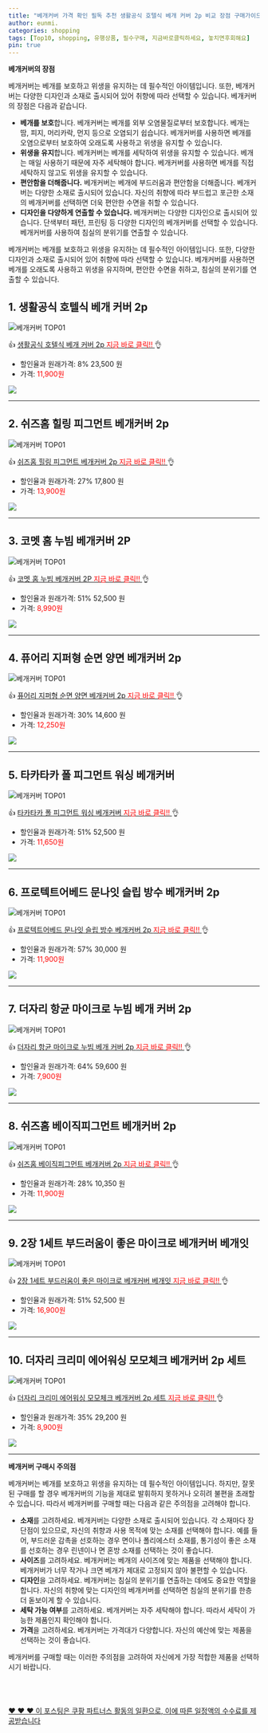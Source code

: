 ```yaml
---
title: "베개커버 가격 확인 필독 추천 생활공식 호텔식 베개 커버 2p 비교 장점 구매가이드"
author: eunmi.
categories: shopping
tags: [Top10, shopping, 유행상품, 필수구매, 지금바로클릭하세요, 놓치면후회해요]
pin: true
---
```

**베개커버의 장점**

베개커버는 베개를 보호하고 위생을 유지하는 데 필수적인 아이템입니다. 또한, 베개커버는 다양한 디자인과 소재로 출시되어 있어 취향에 따라 선택할 수 있습니다. 베개커버의 장점은 다음과 같습니다.

* **베개를 보호**합니다. 베개커버는 베개를 외부 오염물질로부터 보호합니다. 베개는 땀, 피지, 머리카락, 먼지 등으로 오염되기 쉽습니다. 베개커버를 사용하면 베개를 오염으로부터 보호하여 오래도록 사용하고 위생을 유지할 수 있습니다.
* **위생을 유지**합니다. 베개커버는 베개를 세탁하여 위생을 유지할 수 있습니다. 베개는 매일 사용하기 때문에 자주 세탁해야 합니다. 베개커버를 사용하면 베개를 직접 세탁하지 않고도 위생을 유지할 수 있습니다.
* **편안함을 더해줍니다.** 베개커버는 베개에 부드러움과 편안함을 더해줍니다. 베개커버는 다양한 소재로 출시되어 있습니다. 자신의 취향에 따라 부드럽고 포근한 소재의 베개커버를 선택하면 더욱 편안한 수면을 취할 수 있습니다.
* **디자인을 다양하게 연출할 수 있습니다.** 베개커버는 다양한 디자인으로 출시되어 있습니다. 단색부터 패턴, 프린팅 등 다양한 디자인의 베개커버를 선택할 수 있습니다. 베개커버를 사용하여 침실의 분위기를 연출할 수 있습니다.

베개커버는 베개를 보호하고 위생을 유지하는 데 필수적인 아이템입니다. 또한, 다양한 디자인과 소재로 출시되어 있어 취향에 따라 선택할 수 있습니다. 베개커버를 사용하면 베개를 오래도록 사용하고 위생을 유지하며, 편안한 수면을 취하고, 침실의 분위기를 연출할 수 있습니다.

   

## 1. 생활공식 호텔식 베개 커버 2p

![베개커버 TOP01](https://thumbnail6.coupangcdn.com/thumbnails/remote/230x230ex/image/rs_quotation_api/qbrva6o3/cf0135e558894ad4ad5e00117b06e6dd.jpg)


👍 [생활공식 호텔식 베개 커버 2p <font color=red> 지금 바로 클릭!! </font> ](https://link.coupang.com/re/AFFSDP?lptag=AF3617701&subid=GithubCoopas&pageKey=7155966304&traceid=V0-153&itemId=18000188697&vendorItemId=85694513065) 👌 


- 할인율과 원래가격: 8%  23,500   원
- 가격: <span style='color:red'>11,900원</span>

[![](/discount_price.png)](https://link.coupang.com/re/AFFSDP?lptag=AF3617701&subid=GithubCoopas&pageKey=7155966304&traceid=V0-153&itemId=18000188697&vendorItemId=85694513065)

---


   

## 2. 쉬즈홈 힐링 피그먼트 베개커버 2p

![베개커버 TOP01](https://thumbnail7.coupangcdn.com/thumbnails/remote/230x230ex/image/product/image/vendoritem/2018/01/29/3133617453/5015dcf1-92f6-4f8e-970a-b32dafb619bd.jpg)


👍 [쉬즈홈 힐링 피그먼트 베개커버 2p <font color=red> 지금 바로 클릭!! </font> ](https://link.coupang.com/re/AFFSDP?lptag=AF3617701&subid=GithubCoopas&pageKey=81820140&traceid=V0-153&itemId=79026449&vendorItemId=3133617453) 👌 


- 할인율과 원래가격: 27%  17,800   원
- 가격: <span style='color:red'>13,900원</span>

[![](/discount_price.png)](https://link.coupang.com/re/AFFSDP?lptag=AF3617701&subid=GithubCoopas&pageKey=81820140&traceid=V0-153&itemId=79026449&vendorItemId=3133617453)

---


   

## 3. 코멧 홈 누빔 베개커버 2P

![베개커버 TOP01](https://thumbnail10.coupangcdn.com/thumbnails/remote/230x230ex/image/retail/images/3004441462014731-4f8f14e9-2832-40b2-8e6d-dcd584a17bcf.jpg)


👍 [코멧 홈 누빔 베개커버 2P <font color=red> 지금 바로 클릭!! </font> ](https://link.coupang.com/re/AFFSDP?lptag=AF3617701&subid=GithubCoopas&pageKey=6417994898&traceid=V0-153&itemId=13792887723&vendorItemId=81043258227) 👌 


- 할인율과 원래가격: 51%  52,500   원
- 가격: <span style='color:red'>8,990원</span>

[![](/discount_price.png)](https://link.coupang.com/re/AFFSDP?lptag=AF3617701&subid=GithubCoopas&pageKey=6417994898&traceid=V0-153&itemId=13792887723&vendorItemId=81043258227)

---


   

## 4. 퓨어리 지퍼형 순면 양면 베개커버 2p

![베개커버 TOP01](https://thumbnail9.coupangcdn.com/thumbnails/remote/230x230ex/image/product/image/vendoritem/2017/05/10/3016721809/c65db930-e15e-4f92-82bc-d1051a722ff1.jpg)


👍 [퓨어리 지퍼형 순면 양면 베개커버 2p <font color=red> 지금 바로 클릭!! </font> ](https://link.coupang.com/re/AFFSDP?lptag=AF3617701&subid=GithubCoopas&pageKey=2414711&traceid=V0-153&itemId=11120012&vendorItemId=3016721809) 👌 


- 할인율과 원래가격: 30%  14,600   원
- 가격: <span style='color:red'>12,250원</span>

[![](/discount_price.png)](https://link.coupang.com/re/AFFSDP?lptag=AF3617701&subid=GithubCoopas&pageKey=2414711&traceid=V0-153&itemId=11120012&vendorItemId=3016721809)

---


   

## 5. 타카타카 폴 피그먼트 워싱 베개커버

![베개커버 TOP01](https://thumbnail7.coupangcdn.com/thumbnails/remote/230x230ex/image/retail/images/972727372233852-a8a85ede-4200-4840-88de-6627455321dc.jpg)


👍 [타카타카 폴 피그먼트 워싱 베개커버 <font color=red> 지금 바로 클릭!! </font> ](https://link.coupang.com/re/AFFSDP?lptag=AF3617701&subid=GithubCoopas&pageKey=25135557&traceid=V0-153&itemId=97683725&vendorItemId=3177649466) 👌 


- 할인율과 원래가격: 51%  52,500   원
- 가격: <span style='color:red'>11,650원</span>

[![](/discount_price.png)](https://link.coupang.com/re/AFFSDP?lptag=AF3617701&subid=GithubCoopas&pageKey=25135557&traceid=V0-153&itemId=97683725&vendorItemId=3177649466)

---


   

## 6. 프로텍트어베드 문나잇 슬립 방수 베개커버 2p

![베개커버 TOP01](https://thumbnail8.coupangcdn.com/thumbnails/remote/230x230ex/image/retail/images/895583257307152-b56e5ba0-7cb2-45ce-b377-ac97970c5fb6.jpg)


👍 [프로텍트어베드 문나잇 슬립 방수 베개커버 2p <font color=red> 지금 바로 클릭!! </font> ](https://link.coupang.com/re/AFFSDP?lptag=AF3617701&subid=GithubCoopas&pageKey=6120527097&traceid=V0-153&itemId=17671699542&vendorItemId=84837065504) 👌 


- 할인율과 원래가격: 57%  30,000   원
- 가격: <span style='color:red'>11,900원</span>

[![](/discount_price.png)](https://link.coupang.com/re/AFFSDP?lptag=AF3617701&subid=GithubCoopas&pageKey=6120527097&traceid=V0-153&itemId=17671699542&vendorItemId=84837065504)

---


   

## 7. 더자리 항균 마이크로 누빔 베개 커버 2p

![베개커버 TOP01](https://thumbnail7.coupangcdn.com/thumbnails/remote/230x230ex/image/retail/images/3457921818203287-a4fcc54a-d2b7-449b-86c4-81795d993173.jpg)


👍 [더자리 항균 마이크로 누빔 베개 커버 2p <font color=red> 지금 바로 클릭!! </font> ](https://link.coupang.com/re/AFFSDP?lptag=AF3617701&subid=GithubCoopas&pageKey=17583799&traceid=V0-153&itemId=70534879&vendorItemId=3114085281) 👌 


- 할인율과 원래가격: 64%  59,600   원
- 가격: <span style='color:red'>7,900원</span>

[![](/discount_price.png)](https://link.coupang.com/re/AFFSDP?lptag=AF3617701&subid=GithubCoopas&pageKey=17583799&traceid=V0-153&itemId=70534879&vendorItemId=3114085281)

---


   

## 8. 쉬즈홈 베이직피그먼트 베개커버 2p

![베개커버 TOP01](https://thumbnail8.coupangcdn.com/thumbnails/remote/230x230ex/image/product/image/vendoritem/2019/02/15/3633847643/6ad13711-0773-40f0-803f-ea785fa41828.jpg)


👍 [쉬즈홈 베이직피그먼트 베개커버 2p <font color=red> 지금 바로 클릭!! </font> ](https://link.coupang.com/re/AFFSDP?lptag=AF3617701&subid=GithubCoopas&pageKey=82006743&traceid=V0-153&itemId=261026353&vendorItemId=3633847643) 👌 


- 할인율과 원래가격: 28%  10,350   원
- 가격: <span style='color:red'>11,900원</span>

[![](/discount_price.png)](https://link.coupang.com/re/AFFSDP?lptag=AF3617701&subid=GithubCoopas&pageKey=82006743&traceid=V0-153&itemId=261026353&vendorItemId=3633847643)

---


   

## 9. 2장 1세트 부드러움이 좋은 마이크로 베개커버 베개잇

![베개커버 TOP01](https://thumbnail9.coupangcdn.com/thumbnails/remote/230x230ex/image/vendor_inventory/8355/7c596b69eb38beb55b5c39d3d9993800418083f7ca2412d22c9f947e539a.jpg)


👍 [2장 1세트 부드러움이 좋은 마이크로 베개커버 베개잇 <font color=red> 지금 바로 클릭!! </font> ](https://link.coupang.com/re/AFFSDP?lptag=AF3617701&subid=GithubCoopas&pageKey=6897233379&traceid=V0-153&itemId=16577050250&vendorItemId=83762564560) 👌 


- 할인율과 원래가격: 51%  52,500   원
- 가격: <span style='color:red'>16,900원</span>

[![](/discount_price.png)](https://link.coupang.com/re/AFFSDP?lptag=AF3617701&subid=GithubCoopas&pageKey=6897233379&traceid=V0-153&itemId=16577050250&vendorItemId=83762564560)

---


   

## 10. 더자리 크리미 에어워싱 모모체크 베개커버 2p 세트

![베개커버 TOP01](https://thumbnail7.coupangcdn.com/thumbnails/remote/230x230ex/image/retail/images/7975799645654268-292a1540-2482-432c-ae5d-9e6ee76118f8.jpg)


👍 [더자리 크리미 에어워싱 모모체크 베개커버 2p 세트 <font color=red> 지금 바로 클릭!! </font> ](https://link.coupang.com/re/AFFSDP?lptag=AF3617701&subid=GithubCoopas&pageKey=7038383280&traceid=V0-153&itemId=17397554224&vendorItemId=84567012392) 👌 


- 할인율과 원래가격: 35%  29,200   원
- 가격: <span style='color:red'>8,900원</span>

[![](/discount_price.png)](https://link.coupang.com/re/AFFSDP?lptag=AF3617701&subid=GithubCoopas&pageKey=7038383280&traceid=V0-153&itemId=17397554224&vendorItemId=84567012392)

---
**베개커버 구매시 주의점**

베개커버는 베개를 보호하고 위생을 유지하는 데 필수적인 아이템입니다. 하지만, 잘못된 구매를 할 경우 베개커버의 기능을 제대로 발휘하지 못하거나 오히려 불편을 초래할 수 있습니다. 따라서 베개커버를 구매할 때는 다음과 같은 주의점을 고려해야 합니다.

* **소재**를 고려하세요. 베개커버는 다양한 소재로 출시되어 있습니다. 각 소재마다 장단점이 있으므로, 자신의 취향과 사용 목적에 맞는 소재를 선택해야 합니다. 예를 들어, 부드러운 감촉을 선호하는 경우 면이나 폴리에스터 소재를, 통기성이 좋은 소재를 선호하는 경우 린넨이나 면 혼방 소재를 선택하는 것이 좋습니다.
* **사이즈**를 고려하세요. 베개커버는 베개의 사이즈에 맞는 제품을 선택해야 합니다. 베개커버가 너무 작거나 크면 베개가 제대로 고정되지 않아 불편할 수 있습니다.
* **디자인**을 고려하세요. 베개커버는 침실의 분위기를 연출하는 데에도 중요한 역할을 합니다. 자신의 취향에 맞는 디자인의 베개커버를 선택하면 침실의 분위기를 한층 더 돋보이게 할 수 있습니다.
* **세탁 가능 여부**를 고려하세요. 베개커버는 자주 세탁해야 합니다. 따라서 세탁이 가능한 제품인지 확인해야 합니다.
* **가격**을 고려하세요. 베개커버는 가격대가 다양합니다. 자신의 예산에 맞는 제품을 선택하는 것이 좋습니다.

베개커버를 구매할 때는 이러한 주의점을 고려하여 자신에게 가장 적합한 제품을 선택하시기 바랍니다.<br><br><br><br><br> [ ❤ ❤ ❤ 이 포스팅은 쿠팡 파트너스 활동의 일환으로, 이에 따른 일정액의 수수료를 제공받습니다](https://link.coupang.com/a/bcEFyh)